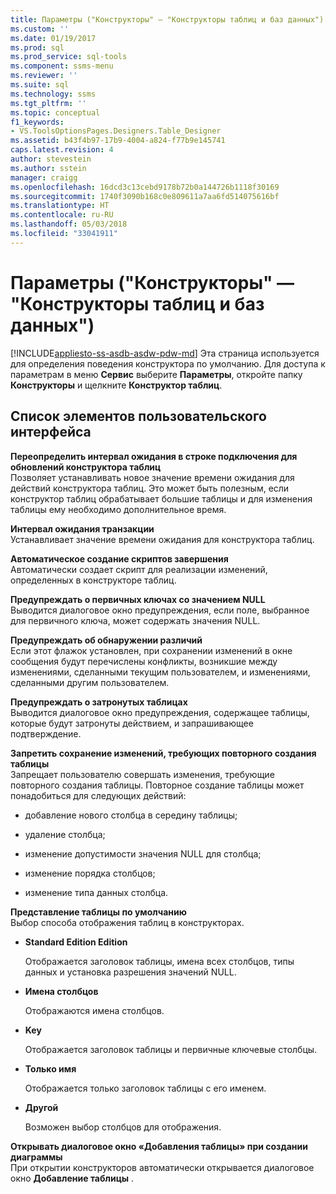 ```yaml
---
title: Параметры ("Конструкторы" — "Конструкторы таблиц и баз данных") | Документация Майкрософт
ms.custom: ''
ms.date: 01/19/2017
ms.prod: sql
ms.prod_service: sql-tools
ms.component: ssms-menu
ms.reviewer: ''
ms.suite: sql
ms.technology: ssms
ms.tgt_pltfrm: ''
ms.topic: conceptual
f1_keywords:
- VS.ToolsOptionsPages.Designers.Table_Designer
ms.assetid: b43f4b97-17b9-4004-a824-f77b9e145741
caps.latest.revision: 4
author: stevestein
ms.author: sstein
manager: craigg
ms.openlocfilehash: 16dcd3c13cebd9178b72b0a144726b1118f30169
ms.sourcegitcommit: 1740f3090b168c0e809611a7aa6fd514075616bf
ms.translationtype: HT
ms.contentlocale: ru-RU
ms.lasthandoff: 05/03/2018
ms.locfileid: "33041911"
---
```

# <a name="options-designers---table-and-database-designers-page"></a>Параметры ("Конструкторы" — "Конструкторы таблиц и баз данных")
[!INCLUDE[appliesto-ss-asdb-asdw-pdw-md](../../includes/appliesto-ss-asdb-asdw-pdw-md.md)]
Эта страница используется для определения поведения конструктора по умолчанию. Для доступа к параметрам в меню **Сервис** выберите **Параметры**, откройте папку **Конструкторы** и щелкните **Конструктор таблиц**.  
  
## <a name="uielement-list"></a>Список элементов пользовательского интерфейса  
**Переопределить интервал ожидания в строке подключения для обновлений конструктора таблиц**  
Позволяет устанавливать новое значение времени ожидания для действий конструктора таблиц. Это может быть полезным, если конструктор таблиц обрабатывает большие таблицы и для изменения таблицы ему необходимо дополнительное время.  
  
**Интервал ожидания транзакции**  
Устанавливает значение времени ожидания для конструктора таблиц.  
  
**Автоматическое создание скриптов завершения**  
Автоматически создает скрипт для реализации изменений, определенных в конструкторе таблиц.  
  
**Предупреждать о первичных ключах со значением NULL**  
Выводится диалоговое окно предупреждения, если поле, выбранное для первичного ключа, может содержать значения NULL.  
  
**Предупреждать об обнаружении различий**  
Если этот флажок установлен, при сохранении изменений в окне сообщения будут перечислены конфликты, возникшие между изменениями, сделанными текущим пользователем, и изменениями, сделанными другим пользователем.  
  
**Предупреждать о затронутых таблицах**  
Выводится диалоговое окно предупреждения, содержащее таблицы, которые будут затронуты действием, и запрашивающее подтверждение.  
  
**Запретить сохранение изменений, требующих повторного создания таблицы**  
Запрещает пользователю совершать изменения, требующие повторного создания таблицы. Повторное создание таблицы может понадобиться для следующих действий:  
  
-   добавление нового столбца в середину таблицы;  
  
-   удаление столбца;  
  
-   изменение допустимости значения NULL для столбца;  
  
-   изменение порядка столбцов;  
  
-   изменение типа данных столбца.  
  
**Представление таблицы по умолчанию**  
Выбор способа отображения таблиц в конструкторах.  
  
-   **Standard Edition Edition**  
  
    Отображается заголовок таблицы, имена всех столбцов, типы данных и установка разрешения значений NULL.  
  
-   **Имена столбцов**  
  
    Отображаются имена столбцов.  
  
-   **Key**  
  
    Отображается заголовок таблицы и первичные ключевые столбцы.  
  
-   **Только имя**  
  
    Отображается только заголовок таблицы с его именем.  
  
-   **Другой**  
  
    Возможен выбор столбцов для отображения.  
  
**Открывать диалоговое окно «Добавления таблицы» при создании диаграммы**  
При открытии конструкторов автоматически открывается диалоговое окно **Добавление таблицы** .  
  
